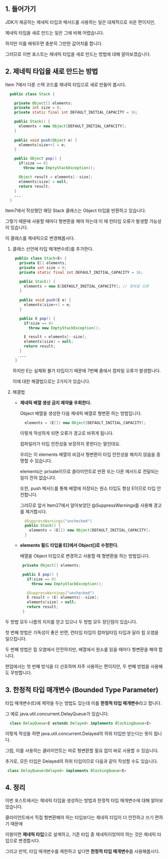 ## 1. 들어가기

JDK가 제공하는 제네릭 타입과 메서드를 사용하는 일은 대체적으로 쉬운 편이지만,

제네릭 타입을 새로 만드는 일은 그에 비해 어렵습니다.

하지만 이를 배워두면 충분히 그만한 값어치를 합니다.

그러므로 이번 포스트는 제네릭 타입을 새로 만드는 방법에 대해 알아보겠습니다.

## 2. 제네릭 타입을 새로 만드는 방법

Item 7에서 다룬 스택 코드를 제네릭 타입으로 새로 만들어 봅시다.

```java
  public class Stack {

    private Object[] elements;
    private int size = 0;
    private static final int DEFAULT_INITIAL_CAPACITY = 16;

    public Stack() {
      elements = new Object[DEFAULT_INITIAL_CAPACITY];
    }
    
    public void push(Object e) {
      elements[size++] = e;
    }

    public Object pop() {
      if(size == 0)
        throw new EmptyStackException();

      Object result = elements[--size];
      elements[size] = null;
      return result;
    }
    ...
  }
```

Item7에서 작성했던 해당 Stack 클래스는 Object 타입을 반환하고 있습니다.

그렇기 때문에 사용할 때마다 형변환을 해야 하는데 이 때 런타임 오류가 발생할 가능성이 있습니다.

이 클래스를 제네릭으로 변경해봅시다.

1. 클래스 선언에 타입 매개변수(E)를 추가한다.

   ```java
    public class Stack<E> {
      private E[] elements;
      private int size = 0;
      private static final int DEFAULT_INITIAL_CAPACITY = 16;

      public Stack() {
        elements = new E[DEFAULT_INITIAL_CAPACITY]; // 컴파일 오류
      }
      
      public void push(E e) {
        elements[size++] = e;
      }

      public E pop() {
        if(size == 0)
          throw new EmptyStackException();

        E result = elements[--size];
        elements[size] = null;
        return result;
      }
      ...
    }
   ```

   하지만 E는 실체화 불가 타입이기 때문에 7번째 줄에서 컴파일 오류가 발생합니다.

   이에 대한 해결법으로는 2가지가 있습니다.

2. 해결법

   * **제네릭 배열 생성 금지 제약을 우회한다.**

      Object 배열을 생성한 다음 제네릭 배열로 형변환 하는 방법입니다.

      ```java
        elements = (E[]) new Object[DEFAULT_INITIAL_CAPACITY];
      ```

      이렇게 작성하게 되면 오류가 경고로 바뀌게 됩니다.

      컴파일러가 타입 안전성을 보장하지 못한다는 말인데요.

      우리는 이 elements 배열의 비검사 형변환이 타입 안전성을 해치지 않음을 증명할 수 있습니다.

      elements는 private이므로 클라이언트로 반환 또는 다른 메서드로 전달되는 일이 전혀 없습니다.

      또한, push 메서드를 통해 배열에 저장되는 원소 타입도 항상 E이므로 타입 안전합니다.

      그러므로 앞서 Item27에서 알아보았던 @SuppressWarnings를 사용해 경고를 제거합시다.

      ```java
        @SuppressWarnings("unchecked")
        public Stack() {
          elements = (E[]) new Object[DEFAULT_INITIAL_CAPACITY];
        }
      ```

    * **elements 필드 타입을 E[]에서 Object[]로 수정한다.**

       배열을 Object 타입으로 변경하고 사용할 때 형변환을 하는 방법입니다.

       ```java
        private Object[] elements;

        public E pop() {
          if(size == 0)
            throw new EmptyStackException();

          @SuppressWarnings("unchecked")
          E result = (E) elements[--size];
          elements[size] = null;
          return result;
        }
       ```

두 방법 모두 나름의 지지를 얻고 있으나 두 방법 모두 장단점이 있습니다.

첫 번째 방법은 가독성이 좋은 반면, 런타임 타입이 컴파일타임 타입과 달라 힙 오염을 일으킵니다.

두 번째 방법은 힙 오염에서 안전하지만, 배열에서 원소를 읽을 때마다 형변환을 해야 합니다.

현업에서는 첫 번째 방식을 더 선호하며 자주 사용하는 편이지만, 두 번째 방법을 사용해도 무방합니다.

## 3. 한정적 타입 매개변수 (Bounded Type Parameter)

타입 매개변수(E)에 제약을 두는 방법도 있는데 이를 **한정적 타입 매개변수**라고 합니다.

그 예로 java.util.concurrent.DelayQueue가 있습니다.

```java
  class DelayQueue<E extends Delayed> implements BlockingQueue<E>
```

이렇게 작성을 하면 java.util.concurrent.Delayed의 하위 타입만 받는다는 뜻이 됩니다.

그럼, 이를 사용하는 클라이언트는 따로 형변환할 필요 없이 바로 사용할 수 있습니다.

추가로, 모든 타입은 Delayed의 하위 타입이므로 다음과 같이 작성할 수도 있습니다.

```java
 class DelayQueue<Delayed> implements BlockingQueue<E>
```

## 4. 정리

이번 포스트에서는 제네릭 타입을 생성하는 방법과 한정적 타입 매개변수에 대해 알아보았습니다.

클라이언트에서 직접 형변환해야 하는 타입보다는 제네릭 타입이 더 안전하고 쓰기 편하기 때문에

이왕이면 **제네릭 타입**으로 설계하고, 기존 타입 중 제네릭이었어야 하는 것은 제네릭 타입으로 변경합시다.

그리고 만약, 타입 매개변수를 제한하고 싶다면 **한정적 타입 매개변수**를 사용해봅시다.